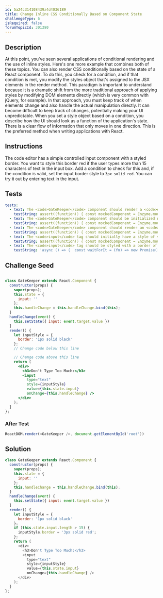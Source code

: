 ```yaml
---
id: 5a24c314108439a4d4036189
title: Change Inline CSS Conditionally Based on Component State
challengeType: 6
isRequired: false
forumTopicId: 301380
---
```


## Description
<section id='description'>
At this point, you've seen several applications of conditional rendering and the use of inline styles. Here's one more example that combines both of these topics. You can also render CSS conditionally based on the state of a React component. To do this, you check for a condition, and if that condition is met, you modify the styles object that's assigned to the JSX elements in the render method.
This paradigm is important to understand because it is a dramatic shift from the more traditional approach of applying styles by modifying DOM elements directly (which is very common with jQuery, for example). In that approach, you must keep track of when elements change and also handle the actual manipulation directly. It can become difficult to keep track of changes, potentially making your UI unpredictable. When you set a style object based on a condition, you describe how the UI should look as a function of the application's state. There is a clear flow of information that only moves in one direction. This is the preferred method when writing applications with React.
</section>

## Instructions
<section id='instructions'>
The code editor has a simple controlled input component with a styled border. You want to style this border red if the user types more than 15 characters of text in the input box. Add a condition to check for this and, if the condition is valid, set the input border style to <code>3px solid red</code>. You can try it out by entering text in the input.
</section>

## Tests
<section id='tests'>

```yml
tests:
  - text: The <code>GateKeeper</code> component should render a <code>div</code> element.
    testString: assert((function() { const mockedComponent = Enzyme.mount(React.createElement(GateKeeper)); return mockedComponent.find('div').length === 1; })());
  - text: The <code>GateKeeper</code> component should be initialized with a state key <code>input</code> set to an empty string.
    testString: assert((function() { const mockedComponent = Enzyme.mount(React.createElement(GateKeeper)); return mockedComponent.state().input === ''; })());
  - text: The <code>GateKeeper</code> component should render an <code>h3</code> tag and an <code>input</code> tag.
    testString: assert((function() { const mockedComponent = Enzyme.mount(React.createElement(GateKeeper)); return mockedComponent.find('h3').length === 1 && mockedComponent.find('input').length === 1; })());
  - text: The <code>input</code> tag should initially have a style of <code>1px solid black</code> for the <code>border</code> property.
    testString: assert((function() { const mockedComponent = Enzyme.mount(React.createElement(GateKeeper)); return mockedComponent.find('input').props().style.border === '1px solid black'; })());
  - text: The <code>input</code> tag should be styled with a border of <code>3px solid red</code> if the input value in state is longer than 15 characters.
    testString: 'async () => {  const waitForIt = (fn) => new Promise((resolve, reject) => setTimeout(() => resolve(fn()), 100)); const mockedComponent = Enzyme.mount(React.createElement(GateKeeper)); const simulateChange = (el, value) => el.simulate(''change'', {target: {value}}); let initialStyle = mockedComponent.find(''input'').props().style.border; const state_1 = () => { mockedComponent.setState({input: ''this is 15 char'' }); return waitForIt(() => mockedComponent.find(''input'').props().style.border )}; const state_2 = () => { mockedComponent.setState({input: ''A very long string longer than 15 characters.'' }); return waitForIt(() => mockedComponent.find(''input'').props().style.border )}; const style_1 = await state_1(); const style_2 = await state_2(); assert(initialStyle === ''1px solid black'' && style_1 === ''1px solid black'' && style_2 === ''3px solid red''); }; '

```

</section>

## Challenge Seed
<section id='challengeSeed'>

<div id='jsx-seed'>

```jsx

class GateKeeper extends React.Component {
  constructor(props) {
    super(props);
    this.state = {
      input: ''
    };
    this.handleChange = this.handleChange.bind(this);
  }
  handleChange(event) {
    this.setState({ input: event.target.value })
  }
  render() {
    let inputStyle = {
      border: '1px solid black'
    };
    // Change code below this line

    // Change code above this line
    return (
      <div>
        <h3>Don't Type Too Much:</h3>
        <input
          type="text"
          style={inputStyle}
          value={this.state.input}
          onChange={this.handleChange} />
      </div>
    );
  }
};
```

</div>


### After Test
<div id='jsx-teardown'>

```js
ReactDOM.render(<GateKeeper />, document.getElementById('root'))
```

</div>

</section>

## Solution
<section id='solution'>


```js
class GateKeeper extends React.Component {
  constructor(props) {
    super(props);
    this.state = {
      input: ''
    };
    this.handleChange = this.handleChange.bind(this);
  }
  handleChange(event) {
    this.setState({ input: event.target.value })
  }
  render() {
    let inputStyle = {
      border: '1px solid black'
    };
    if (this.state.input.length > 15) {
      inputStyle.border = '3px solid red';
    };
    return (
      <div>
        <h3>Don't Type Too Much:</h3>
        <input
          type="text"
          style={inputStyle}
          value={this.state.input}
          onChange={this.handleChange} />
      </div>
    );
  }
};
```

</section>
